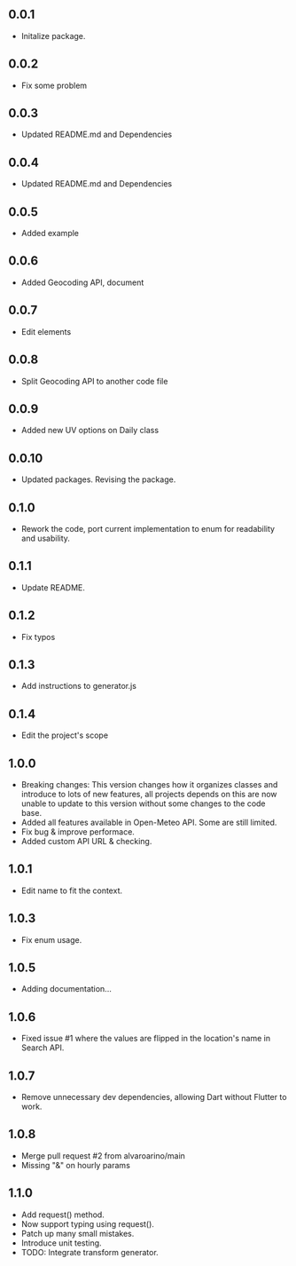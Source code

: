 ## 0.0.1

* Initalize package.

## 0.0.2

* Fix some problem

## 0.0.3

* Updated README.md and Dependencies

## 0.0.4

* Updated README.md and Dependencies

## 0.0.5

* Added example

## 0.0.6

* Added Geocoding API, document

## 0.0.7

* Edit elements

## 0.0.8

* Split Geocoding API to another code file

## 0.0.9

* Added new UV options on Daily class

## 0.0.10

* Updated packages. Revising the package.

## 0.1.0

* Rework the code, port current implementation to enum for readability and usability.

## 0.1.1

* Update README.

## 0.1.2

* Fix typos

## 0.1.3

* Add instructions to generator.js

## 0.1.4

* Edit the project's scope

## 1.0.0

* Breaking changes: This version changes how it organizes classes and introduce to lots of new features, all projects depends on this are now unable to update to this version without some changes to the code base.
* Added all features available in Open-Meteo API. Some are still limited.
* Fix bug & improve performace.
* Added custom API URL & checking.

## 1.0.1

* Edit name to fit the context.

## 1.0.3

* Fix enum usage.

## 1.0.5

* Adding documentation...

## 1.0.6

* Fixed issue #1 where the values are flipped in the location's name in Search API.

## 1.0.7

* Remove unnecessary dev dependencies, allowing Dart without Flutter to work.

## 1.0.8

* Merge pull request #2 from alvaroarino/main
* Missing "&" on hourly params

## 1.1.0

* Add request() method.
* Now support typing using request().
* Patch up many small mistakes.
* Introduce unit testing.
* TODO: Integrate transform generator.